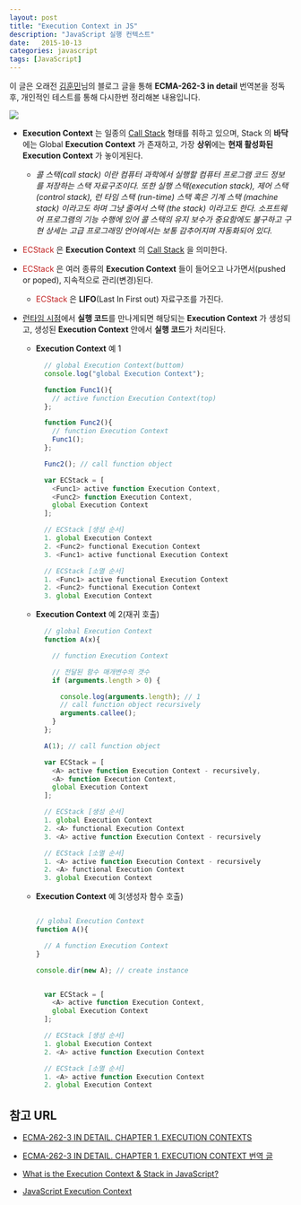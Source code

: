 ```yaml
---
layout: post
title: "Execution Context in JS"
description: "JavaScript 실행 컨텍스트"
date:   2015-10-13
categories: javascript
tags: [JavaScript]
---
```


이 글은 오래전 [김훈민](http://huns.me/)님의 블로그 글을 통해 **ECMA-262-3 in detail** 번역본을 정독 후, 개인적인 테스트를 통해 다시한번 정리해본 내용입니다. 

  ![](https://www.dropbox.com/s/c9rg72fludmb0ak/84.png?dl=1)
 
- **Execution Context** 는 일종의 [Call Stack](http://ko.wikipedia.org/wiki/%EC%BD%9C_%EC%8A%A4%ED%83%9D) 형태를 취하고 있으며, Stack 의 **바닥**에는 Global **Execution Context** 가 존재하고, 가장 **상위**에는 **현재 활성화된 Execution Context** 가 놓이게된다.

  - *콜 스택(call stack) 이란 컴퓨터 과학에서 실행할 컴퓨터 프로그램 코드 정보를 저장하는 스택 자료구조이다. 또한 실행 스택(execution stack), 제어 스택 (control stack), 런 타임 스택 (run-time) 스택 혹은 기계 스택 (machine stack) 이라고도 하며 그냥 줄여서 스택 (the stack) 이라고도 한다. 소프트웨어 프로그램의 기능 수행에 있어 콜 스택의 유지 보수가 중요함에도 불구하고 구현 상세는 고급 프로그래밍 언어에서는 보통 감추어지며 자동화되어 있다.*

- <span style="color:#c11f1f">ECStack</span> 은 **Execution Context** 의 [Call Stack](http://ko.wikipedia.org/wiki/%EC%BD%9C_%EC%8A%A4%ED%83%9D) 을 의미한다.

- <span style="color:#c11f1f">ECStack</span> 은 여러 종류의 **Execution Context** 들이 들어오고 나가면서(pushed or poped), 지속적으로 관리(변경)된다.

  - <span style="color:#c11f1f">ECStack</span> 은 **LIFO**(Last In First out) 자료구조를 가진다.

- [런타임 시점](http://mohwa.github.io/blog/javascript/2015/10/09/prototype/)에서 **실행 코드**를 만나게되면 해당되는 **Execution Context** 가 생성되고, 생성된 **Execution Context**  안에서 **실행 코드**가 처리된다.

  - **Execution Context** 예 1
  
    ```javascript
      // global Execution Context(buttom)
      console.log("global Execution Context");
  
      function Func1(){
        // active function Execution Context(top)
      };
  
      function Func2(){
        // function Execution Context
        Func1();
      };
  
      Func2(); // call function object
    ```
    ```javascript
      var ECStack = [
        <Func1> active function Execution Context,
        <Func2> function Execution Context,
        global Execution Context
      ];
    ```
    ``` javascript
      // ECStack [생성 순서]
      1. global Execution Context
      2. <Func2> functional Execution Context
      3. <Func1> active functional Execution Context
  
      // ECStack [소멸 순서]
      1. <Func1> active functional Execution Context
      2. <Func2> functional Execution Context
      3. global Execution Context
    ```
  - **Execution Context** 예 2(재귀 호출)
  
    ```javascript
      // global Execution Context
      function A(x){
  
        // function Execution Context
  
        // 전달된 함수 매개변수의 갯수
        if (arguments.length > 0) {
  
          console.log(arguments.length); // 1
          // call function object recursively
          arguments.callee();
        }
      };
  
      A(1); // call function object
    ```
    ```javascript
      var ECStack = [
        <A> active function Execution Context - recursively,
        <A> function Execution Context,
        global Execution Context
      ];
    ```
    ``` javascript
      // ECStack [생성 순서]
      1. global Execution Context
      2. <A> functional Execution Context
      3. <A> active function Execution Context - recursively
  
      // ECStack [소멸 순서]
      1. <A> active function Execution Context - recursively
      2. <A> functional Execution Context
      3. global Execution Context
    ```
  - **Execution Context** 예 3(생성자 함수 호출)
  
    ```javascript
  
    // global Execution Context
    function A(){
  
      // A function Execution Context
    }
  
    console.dir(new A); // create instance
    ```	
    ```javascript

      var ECStack = [
        <A> active function Execution Context,
        global Execution Context
      ];
    ```	
    ``` javascript
      // ECStack [생성 순서]
      1. global Execution Context
      2. <A> active function Execution Context
  
      // ECStack [소멸 순서]
      1. <A> active function Execution Context
      2. global Execution Context
    ```

## 참고 URL

- [ECMA-262-3 IN DETAIL. CHAPTER 1. EXECUTION CONTEXTS](http://dmitrysoshnikov.com/ecmascript/chapter-1-execution-contexts/)

- [ECMA-262-3 IN DETAIL. CHAPTER 1. EXECUTION CONTEXT 번역 글](http://huns.me/development/159)

- [What is the Execution Context & Stack in JavaScript?](http://davidshariff.com/blog/what-is-the-execution-context-in-javascript/)

- [JavaScript Execution Context](http://www.yusufaytas.com/javascript-execution-context/)
